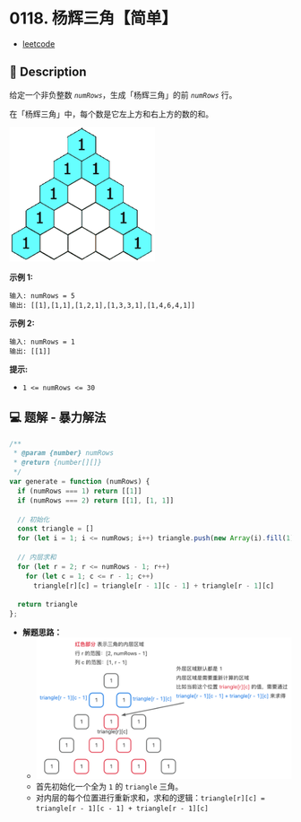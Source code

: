 # 0118. 杨辉三角【简单】

- [leetcode](https://leetcode.cn/problems/pascals-triangle)

## 📝 Description

给定一个非负整数 *`numRows`*，生成「杨辉三角」的前 *`numRows`* 行。

在「杨辉三角」中，每个数是它左上方和右上方的数的和。

![](./PascalTriangleAnimated2.gif)

**示例 1:**
```
输入: numRows = 5
输出: [[1],[1,1],[1,2,1],[1,3,3,1],[1,4,6,4,1]]
```

**示例 2:**
```
输入: numRows = 1
输出: [[1]]
```

**提示:**

- `1 <= numRows <= 30`

## 💻 题解 - 暴力解法

```js
/**
 * @param {number} numRows
 * @return {number[][]}
 */
var generate = function (numRows) {
  if (numRows === 1) return [[1]]
  if (numRows === 2) return [[1], [1, 1]]

  // 初始化
  const triangle = []
  for (let i = 1; i <= numRows; i++) triangle.push(new Array(i).fill(1))

  // 内层求和
  for (let r = 2; r <= numRows - 1; r++)
    for (let c = 1; c <= r - 1; c++)
      triangle[r][c] = triangle[r - 1][c - 1] + triangle[r - 1][c]

  return triangle
};
```

- **解题思路：**
  - ![](md-imgs/2024-11-10-21-52-49.png)
  - 首先初始化一个全为 `1` 的 `triangle` 三角。
  - 对内层的每个位置进行重新求和，求和的逻辑：`triangle[r][c] = triangle[r - 1][c - 1] + triangle[r - 1][c]`
